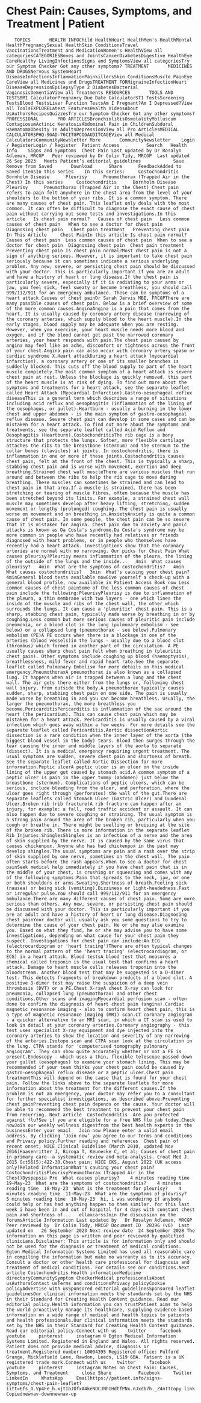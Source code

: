 # Chest Pain: Causes, Symptoms, and Treatment | Patient

       TOPICS       HEALTH INFOChild HealthHeart HealthMen's HealthMental HealthPregnancySexual HealthSkin ConditionsTravel VaccinationsTreatment and MedicationWomen's HealthView all categoriesCATEGORIESBones and JointsCancerDiabetesDigestive HealthEye CareHealthy LivingInfectionsSigns and SymptomsView all categoriesTry our Symptom Checker Got any other symptoms? TREATMENT       MEDICINES AND DRUGSNervous SystemHeart DiseaseInfectionsInflammationPainkillersSkin ConditionsMuscle PainEye CareView all Medicines and DrugsTREATMENT FORMigraineInfectionHeart DiseaseDepressionEpilepsyType 2 DiabetesBacterial VaginosisDementiaView all Treatments RESOURCES       TOOLS AND TESTSBMI CalculatorPregnancy Due Date CalculatorSTI TestsScreening TestsBlood TestsLiver Function TestsAm I Pregnant?Am I Depressed?View all ToolsEXPLORELatest FeaturesHealth VideosAbout UsAuthorsRecipesQuizzesTry our Symptom Checker Got any other symptoms? PROFESSIONAL       PRO ARTICLESBronchiolitisOsmolalityMolluscum ContagiosumActinic KeratosisAbdominal Pain in ChildrenSubdural HaematomaObesity in AdultsDepressionView all Pro ArticlesMEDICAL CALCULATORSPHQ-9GAD-76CITGPCOGAUDITCAGEView all Medical CalculatorsCommunityNewsletter More       CommunityNewsletter    Login / RegisterLogin / Register  Patient Access  .       Search   Health Info    Signs and Symptoms  Chest Pain Last updated by Dr Rosalyn Adleman, MRCGP   Peer reviewed by Dr Colin Tidy, MRCGP  Last updated 26 Sep 2023   Meets Patient’s editorial guidelines            Save       Remove from Saved       Download      Share      FeedbackAdded to  Saved itemsIn this series    In this series:     Costochondritis      Bornholm Disease      Pleurisy      Pneumothorax (Trapped Air in the Chest) In this series     Costochondritis      Bornholm Disease      Pleurisy      Pneumothorax (Trapped Air in the Chest) Chest pain refers to pain felt anywhere in the chest area from the level of your shoulders to the bottom of your ribs. It is a common symptom. There are many causes of chest pain. This leaflet only deals with the most common. It can often be difficult to diagnose the exact cause of chest pain without carrying out some tests and investigations.In this article   Is chest pain normal?   Causes of chest pain   Less common causes of chest pain   When to see a doctor for chest pain   Diagnosing chest pain   Chest pain treatment   Preventing chest pain In This Article     Chest PainIn this article Is chest pain normal?  Causes of chest pain  Less common causes of chest pain  When to see a doctor for chest pain  Diagnosing chest pain  Chest pain treatment  Preventing chest pain Is chest pain normal?Most chest pain is not a sign of anything serious. However, it is important to take chest pain seriously because it can sometimes indicate a serious underlying problem. Any new, severe, or persisting chest pain should be discussed with your doctor. This is particularly important if you are an adult and have a history of heart or lung disease.If the chest pain is particularly severe, especially if it is radiating to your arms or jaw, you feel sick, feel sweaty or become breathless, you should call 999/112/911 for an emergency ambulance. These can be symptoms of a heart attack.Causes of chest painDr Sarah Jarvis MBE, FRCGPThere are many possible causes of chest pain. Below is a brief overview of some of the more common causes.AnginaAngina is a pain that comes from the heart. It is usually caused by coronary artery disease (narrowing of the coronary arteries, which supply blood to the heart muscle).In the early stages, blood supply may be adequate when you are resting. However, when you exercise, your heart muscle needs more blood and oxygen, and if the blood cannot get past the narrowed coronary arteries, your heart responds with pain.The chest pain caused by angina may feel like an ache, discomfort or tightness across the front of your chest.Angina pain can also occur with coronary artery spasm or cardiac syndrome X.Heart attackDuring a heart attack (myocardial infarction), a coronary artery or one of its smaller branches is suddenly blocked. This cuts off the blood supply to part of the heart muscle completely.The most common symptom of a heart attack is severe chest pain at rest. Unless the blockage is quickly removed, this part of the heart muscle is at risk of dying. To find out more about the symptoms and treatments for a heart attack, see the separate leaflet called Heart Attack (Myocardial Infarction).Gastro-oesophageal reflux diseaseThis is a general term which describes a range of situations including acid reflux and oesophagitis (inflammation of the lining of the oesophagus, or gullet).Heartburn - usually a burning in the lower chest and upper abdomen - is the main symptom of gastro-oesophageal reflux disease. Severe chest pain can develop in some cases and can be mistaken for a heart attack. To find out more about the symptoms and treatments, see the separate leaflet called Acid Reflux and Oesophagitis (Heartburn).CostochondritisThe rib cage is a bony structure that protects the lungs. Softer, more flexible cartilage attaches the ribs to the breastbone (sternum) and the sternum to the collar bones (clavicles) at joints. In costochondritis, there is inflammation in one or more of these joints.Costochondritis causes chest pain, felt at the front of the chest. This is typically a sharp, stabbing chest pain and is worse with movement, exertion and deep breathing.Strained chest wall muscleThere are various muscles that run around and between the ribs to help the rib cage to move during breathing. These muscles can sometimes be strained and can lead to chest pain in that area.If a muscle is strained, there has been stretching or tearing of muscle fibres, often because the muscle has been stretched beyond its limits. For example, a strained chest wall muscle may sometimes develop after heavy lifting, stretching, sudden movement or lengthy (prolonged) coughing. The chest pain is usually worse on movement and on breathing in.AnxietyAnxiety is quite a common cause of chest pain. In some people, the chest pain can be so severe that it is mistaken for angina. Chest pain due to anxiety and panic attacks is known as Da Costa's syndrome.Da Costa's syndrome may be more common in people who have recently had relatives or friends diagnosed with heart problems, or in people who themselves have recently had a heart attack. Investigations show that the coronary arteries are normal with no narrowing. Our picks for Chest Pain What causes pleurisy?Pleurisy means inflammation of the pleura, the lining of the outside of the lungs and the inside...   4min  What causes pleurisy?   4min  What are the symptoms of costochondritis?   4min  What causes costochondritis?   3min  What's causing your chest pain?   4minGeneral blood tests available nowGive yourself a check-up with a general blood profile, now available in Patient Access Book now Less common causes of chest painSome of the less common causes of chest pain include the following:PleurisyPleurisy is due to inflammation of the pleura, a thin membrane with two layers - one which lines the inside of the muscle and ribs of the chest wall, the other which surrounds the lungs. It can cause a 'pleuritic' chest pain. This is a sharp, stabbing chest pain, typically made worse by breathing in or by coughing.Less common but more serious causes of pleuritic pain include pneumonia, or a blood clot in the lung (pulmonary embolism - see below) or a collapsed lung (pneumothorax - see below).Pulmonary embolism (PE)A PE occurs when there is a blockage in one of the arteries (blood vessels)in the lungs - usually due to a blood clot (thrombus) which formed in another part of the circulation. A PE usually causes sharp chest pain felt when breathing in (pleuritic chest pain). Other symptoms include coughing up blood (haemoptysis), breathlessness, mild fever and rapid heart rate.See the separate leaflet called Pulmonary Embolism for more details on this medical emergency.PneumothoraxA pneumothorax is also known as a collapsed lung. It happens when air is trapped between a lung and the chest wall. The air gets there either from the lungs or, following chest wall injury, from outside the body.A pneumothorax typically causes sudden, sharp, stabbing chest pain on one side. The pain is usually made worse by breathing in and you can become breathless. Usually, the larger the pneumothorax, the more breathless you become.PericarditisPericarditis is inflammation of the sac around the heart (the pericardium). This can cause chest pain which may be mistaken for a heart attack. Pericarditis is usually caused by a viral infection which goes away within a few weeks. For more details see the separate leaflet called Pericarditis.Aortic dissectionAortic dissection is a rare condition when the inner layer of the aorta (the biggest blood vessel in the body) tears. Blood then surges through the tear causing the inner and middle layers of the aorta to separate (dissect). It is a medical emergency requiring urgent treatment. The usual symptoms are sudden, severe chest pain and shortness of breath. See the separate leaflet called Aortic Dissection for more information.Peptic ulcerA peptic ulcer is an ulcer on the inside lining of the upper gut caused by stomach acid.A common symptom of a peptic ulcer is pain in the upper tummy (abdomen) just below the breastbone (sternum). Complications of peptic ulcers, which can be serious, include bleeding from the ulcer, and perforation, where the ulcer goes right through (perforates) the wall of the gut.There are separate leaflets called Stomach Ulcer (Gastric Ulcer) and Duodenal Ulcer.Broken rib (rib fracture)A rib fracture can happen after an injury, for example: a fall, road traffic accident or assault. It can also happen due to severe coughing or straining. The usual symptom is a strong pain around the area of the broken rib, particularly when you cough or breathe in. There might be swelling or bruising at the site of the broken rib. There is more information in the separate leaflet Rib Injuries.ShinglesShingles is an infection of a nerve and the area of skin supplied by the nerve. It is caused by the same virus that causes chickenpox. Anyone who has had chickenpox in the past may develop shingles.The usual symptoms are pain and a rash over the strip of skin supplied by one nerve, sometimes on the chest wall. The pain often starts before the rash appears.When to see a doctor for chest painSeek medical help immediately if you have chest pain that is in the middle of your chest, is crushing or squeezing and comes with any of the following symptoms:Pain that spreads to the neck, jaw, or one or both shoulders or arms.Sweating.Shortness of breath.Feeling sick (nausea) or being sick (vomiting).Dizziness or light-headedness.Fast or irregular pulse.You should call 999/112/911 for an emergency ambulance.There are many different causes of chest pain. Some are more serious than others. Any new, severe, or persisting chest pain should be discussed with your doctor. This is particularly important if you are an adult and have a history of heart or lung disease.Diagnosing chest painYour doctor will usually ask you some questions to try to determine the cause of your chest pain. He or she may also examine you. Based on what they find, he or she may advise you to have some investigations, depending on what cause for your chest pain they suspect. Investigations for chest pain can include:An ECG (electrocardiogram or 'heart tracing')There are often typical changes to the normal pattern of the 'heart tracing' (electrocardiogram, or ECG) in a heart attack. Blood testsA blood test that measures a chemical called troponin is the usual test that confirms a heart attack. Damage to heart muscle cells releases troponin into the bloodstream. Another blood test that may be suggested is a D-dimer test. This detects fragments of breakdown products of a blood clot. A positive D-dimer test may raise the suspicion of a deep vein thrombosis (DVT) or a PE.Chest X-rayA chest X-ray can look for pneumonia, collapsed lung (pneumothorax) and other chest conditions.Other scans and imagingMyocardial perfusion scan - often done to confirm the diagnosis of heart chest pain (angina).Cardiac magnetic resonance imaging - also to confirm heart chest pain, this is a type of magnetic resonance imaging (MRI) scan.CT coronary angiogram - a quicker alternative to an MRI scan, in which a CT scan is used to look in detail at your coronary arteries.Coronary angiography - this test uses specialist X-ray equipment and dye injected into the coronary arteries to show the location and severity of any narrowing of the arteries.Isotope scan and CTPA scan look at the circulation in the lung. CTPA stands for 'computerised tomography pulmonary angiogram'. They can show quite accurately whether or not a PE is present.Endoscopy - which uses a thin, flexible telescope passed down your gullet (oesophagus) to examine your stomach lining. This may be recommended if your team thinks your chest pain could be caused by gastro-oesophageal reflux disease or a peptic ulcer.Chest pain treatmentThis will depend on the cause that is found for your chest pain. Follow the links above to the separate leaflets for more information about the treatment for the different causes.If the problem is not an emergency, your doctor may refer you to a consultant for further specialist investigations, as described above.Preventing chest painPreventing chest pain depends on the cause. Your doctor will be able to recommend the best treatment to prevent your chest pain from recurring. Next article  Costochondritis  Are you protected against flu?See if you are eligible for a free NHS flu jab today.Check nowJoin our weekly wellness digestfrom the best health experts in the businessEnter your email   Join now Please enter a valid email address. By clicking ‘Join now’ you agree to our Terms and conditions and Privacy policy.Further reading and references  Chest pain of recent onset; NICE Clinical Guideline (March 2010, updated Nov 2016)Haasenritter J, Biroga T, Keunecke C, et al; Causes of chest pain in primary care--a systematic review and meta-analysis. Croat Med J. 2015 Oct56(5):422-30.Chest pain; NICE CKS, August 2022 (UK access only)Related InformationWhat's causing your chest pain?CostochondritisPleurisyPneumothorax (Trapped Air in the Chest)Dyspepsia Pro  What causes pleurisy?    4 minutes reading time  19-May-23  What are the symptoms of costochondritis?    4 minutes reading time  18-May-23  What is the treatment for pleurisy?    4 minutes reading time  11-May-23  What are the symptoms of pleurisy?    5 minutes reading time  10-May-23  hi, i was wondeirng if anybody could help or has had anything happen to them similar. for this last week i have been in and out of hospital for 4 days with constant chest pain and shortness of...   ellaxcarssJoin the discussion on the forumsArticle Information Last updated by   Dr Rosalyn Adleman, MRCGP Peer reviewed by  Dr Colin Tidy, MRCGP Document ID  28396 (v6)  Last updated on   26 September 2023 Next review date  24 September 2028 The information on this page is written and peer reviewed by qualified clinicians.Disclaimer: This article is for information only and should not be used for the diagnosis or treatment of medical conditions. Egton Medical Information Systems Limited has used all reasonable care in compiling the information but make no warranty as to its accuracy. Consult a doctor or other health care professional for diagnosis and treatment of medical conditions. For details see our conditions.Next article Costochondritis Health informationMedicine directoryCommunitySymptom CheckerMedical professionalsAbout usAuthorsContact usTerms and conditionsPrivacy policyCookie policyAdvertise with usSponsored editorial guidelinesSponsored leaflet guidelinesOur clinical information meets the standards set by the NHS in their Standard for Creating Health Content guidance. Read our editorial policy.Health information you can trustPatient aims to help the world proactively manage its healthcare, supplying evidence-based information on a wide range of medical and health topics to patients and health professionals.Our clinical information meets the standards set by the NHS in their Standard for Creating Health Content guidance. Read our editorial policy.Connect with us    twitter     facebook     youtube     pinterest     instagram © Egton Medical Information Systems Limited. Registered in England and Wales. All rights reserved. Patient does not provide medical advice, diagnosis or treatment.Registered number: 10004395 Registered office: Fulford Grange, Micklefield Lane, Rawdon, Leeds, LS19 6BA. Patient is a UK registered trade mark.Connect with us    twitter     facebook     youtube     pinterest     instagram Notes on Chest Pain: Causes, Symptoms, and Treatment     close Share          Facebook     Twitter     LinkedIn     WhatsApp     Emailhttps://patient.info/signs-symptoms/chest-pain-leaflet?iitt=Efs_O.Vp4Fe_h.xjtIbJOfxA4keNOCJNhIHdtfPNx.nJxdb7h._Z4nTTCopy link Copiednewnav-downnewnav-up


